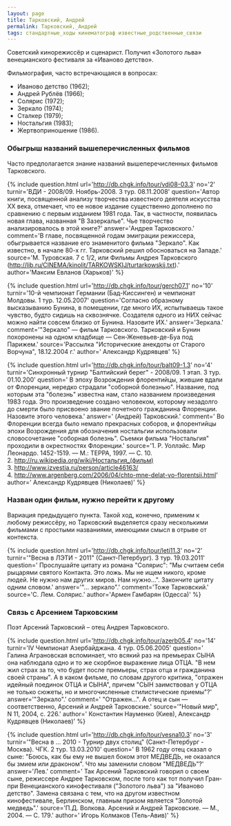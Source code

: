 ```yaml
---
layout: page
title: Тарковский, Андрей
permalink: Тарковский,_Андрей
tags: стандартные_ходы кинематограф известные_родственные_связи
---
```

Советский кинорежиссёр и сценарист. Получил &laquo;Золотого льва&raquo; венецианского фестиваля за &laquo;Иваново детство&raquo;.

Фильмография, часто встречающаяся в вопросах:
* Иваново детство (1962);
* Андрей Рублёв (1966);
* Солярис (1972);
* Зеркало (1974);
* Сталкер (1979);
* Ностальгия (1983);
* Жертвоприношение (1986).

### Обыгрыш названий вышеперечисленных фильмов 

Часто предполагается знание названий вышеперечисленных фильмов Тарковского.

{% include question.html
url='http://db.chgk.info/tour/vdi08-03.3'
no='2'
turnir='ВДИ - 2008/09. Ноябрь-2008. 3 тур. 08.11.2008'
question='Автор книги, посвященной анализу творчества известного деятеля искусства XX века, отмечает, что ее новое издание существенно дополнено по сравнению с первым изданием 1981 года. Так, в частности, появилась новая глава, названная "В Зазеркалье". Чье творчество анализировалось в этой книге?'
answer='Андрея Тарковского.'
comment='В главе, посвященной годам эмиграции режиссера, обыгрывается название его знаменитого фильма "Зеркало". Как известно, в начале 80-х гг. Тарковский решил обосноваться на Западе.'
source='М. Туровская. 7 с 1/2, или Фильмы Андрея Тарковского (http://lib.ru/CINEMA/kinolit/TARKOWSKIJ/turtarkowskij.txt).'
author='Максим Евланов (Харьков)'
 %}

{% include question.html
url='http://db.chgk.info/tour/gerch07.1'
no='10'
turnir='10-й чемпионат Германии (Бад-Киссинген) и чемпионат Молдовы. 1 тур. 12.05.2007'
question='Согласно образному высказыванию Бунина, в помещении, где много ИХ, испытываешь такое чувство, будто сидишь на сквознячке. Создателя одного из НИХ сейчас можно найти совсем близко от Бунина. Назовите ИХ.'
answer='Зеркала.'
comment='"Зеркало" — фильм Тарковского. Тарковский и Бунин похоронены на одном кладбище — Сен-Женевьев-де-Буа под Парижем.'
source='Рассылка "Исторические анекдоты от Старого Ворчуна", 18.12.2004 г.'
author=' Александр Кудрявцев'
 %}

{% include question.html
url='http://db.chgk.info/tour/balt09-1.3'
no='4'
turnir='Синхронный турнир "Балтийский берег" - 2008/09. 1 этап. 3 тур. 01.10.200'
question=' В эпоху Возрождения флорентийцы, жившие вдали от Флоренции, нередко страдали "соборной болезнью". Название, под которым эта "болезнь" известна нам, стало названием произведения 1983 года. Это произведение создано человеком, которому незадолго до смерти было присвоено звание почетного гражданина Флоренции. Назовите этого человека.'
answer=' (Андрей) Тарковский.'
comment=' Во Флоренции всегда было немало прекрасных соборов, и флорентийцы эпохи Возрождения для обозначения ностальгии использовали словосочетание "соборная болезнь". Съемки фильма "Ностальгия" проходили в окрестностях Флоренции.'
source='1. Р. Уоллэйс. Мир Леонардо. 1452-1519. — М.: ТЕРРА, 1997. — С. 10. 
<br>    2. http://ru.wikipedia.org/wiki/Ностальгия_(фильм) 
<br>    3. http://www.izvestia.ru/person/article46163/ 
<br>    4. http://www.argenberg.com/2006/04/chto-mne-delat-vo-florentsii.html'
author=' Александр Кудрявцев (Николаев)'
 %}

### Назван один фильм, нужно перейти к другому 

Вариация предыдущего пункта. Такой ход, конечно, применим к любому режиссёру, но Тарковский выделяется сразу несколькими фильмами с простыми названиями, имеющими смысл в отрыве от контекста.

{% include question.html
url='http://db.chgk.info/tour/leti11.3'
no='2'
turnir='"Весна в ЛЭТИ - 2011" (Санкт-Петербург). 3 тур. 19.03.2011'
question=' Прослушайте цитату из романа "Солярис": "Мы считаем себя рыцарями святого Контакта. Это ложь. Мы не ищем никого, кроме людей. Не нужно нам других миров. Нам нужно...". Закончите цитату одним словом.'
answer='"... зеркало".'
comment='Тоже Тарковский.'
source='С. Лем. Солярис.'
author='Армен Гамбарян (Одесса)'
 %}

### Связь с Арсением Тарковским 

Поэт Арсений Тарковский &ndash; отец Андрея Тарковского.

{% include question.html
url='http://db.chgk.info/tour/azerb05.4'
no='14'
turnir='IV Чемпионат Азербайджана. 4 тур. 05.06.2005'
question=' Галина Аграновская вспоминает, что всякий раз на премьерах СЫНА она наблюдала одно и то же скорбное выражение лица ОТЦА. "В нем жил страх за то, что будет после премьеры, страх отца и гражданина своей страны". А в каком фильме, по словам другого критика, "отражен идейный поединок ОТЦА и СЫНА", причем "СЫН заимствовал у ОТЦА не только сюжеты, но и многочисленные стилистические приемы"?'
answer='"Зеркало".'
comment=' "Отражен...". А отец и сын — соответственно, Арсений и Андрей Тарковские.'
source='"Новый мир", N 11, 2004, с. 226.'
author=' Константин Науменко (Киев), Александр Кудрявцев (Николаев)'
 %}

{% include question.html
url='http://db.chgk.info/tour/vesna10.3'
no='3'
turnir='"Весна в ... 2010 - Турнир двух столиц" (Санкт-Петербург - Москва). ЧГК. 2 тур. 13.03.2010'
question=' В 1962 году отец сказал о сыне: "Боюсь, как бы ему не вышел боком этот МЕДВЕДЬ, не оказался бы змием или драконом". Что мы заменили словом "МЕДВЕДЬ"?'
answer='Лев.'
comment=' Так Арсений Тарковский говорил о своем сыне, режиссере Андрее Тарковском, после того как тот получил Гран-при Венецианского кинофестиваля ("Золотого льва") за "Иваново детство". Замена связана с тем, что на другом известном кинофестивале, Берлинском, главным призом является "Золотой медведь".'
source='П.Д. Волкова. Арсений и Андрей Тарковские. — М., 2004. — С. 179.'
author=' Игорь Колмаков (Тель-Авив)'
 %}

  